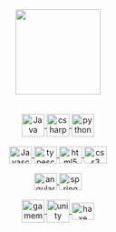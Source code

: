 </div>
<div align="center">
  <a href="https://github.com/LedoVeras">
  <img height="150px" src="https://github-readme-stats.vercel.app/api/top-langs/?username=LedoVeras&layout=compact&langs_count=100&theme=tokyonight"/>
</div>
  <br>
<div style="display: inline_block" align="center"><br>
  <img align="center" title="Java" height="40" width="40" src="https://cdn.jsdelivr.net/gh/devicons/devicon/icons/java/java-original.svg">
  <img align="center" title="csharp" height="40" width="40" src="https://cdn.jsdelivr.net/gh/devicons/devicon/icons/csharp/csharp-original.svg">
  <img align="center" title="python" height="40" width="40" src="https://cdn.jsdelivr.net/gh/devicons/devicon/icons/python/python-original.svg">
</div>

<div style="display: inline_block" align="center"><br>
  <img align="center" title="Javascript" height="30" width="40" src="https://cdn.jsdelivr.net/gh/devicons/devicon/icons/javascript/javascript-original.svg">
  <img align="center" title="typescript" height="30" width="40" src="https://cdn.jsdelivr.net/gh/devicons/devicon/icons/typescript/typescript-original.svg">
  <img align="center" title="html5" height="30" width="40" src="https://cdn.jsdelivr.net/gh/devicons/devicon/icons/html5/html5-original.svg">
  <img align="center" title="css3" height="30" width="40" src="https://cdn.jsdelivr.net/gh/devicons/devicon/icons/css3/css3-original.svg">
</div>

<div style="display: inline_block" align="center"><br>
  <img align="center" title="angular" height="30" width="40" src="https://cdn.jsdelivr.net/gh/devicons/devicon/icons/angularjs/angularjs-original.svg">
  <img align="center" title="spring" height="30" width="40" src="https://cdn.jsdelivr.net/gh/devicons/devicon/icons/spring/spring-original.svg">
</div>

<div style="display: inline_block" align="center"><br>
  <img align="center" title="gamemaker" height="40" width="40" src="https://www.moosoft.com/wp-content/uploads/2022/11/gamemaker-studio-98765.png">
  <img align="center" title="unity" height="40" width="40" src="https://i.redd.it/tu3gt6ysfxq71.png">
  <img align="center" title="haxe" height="30" width="40" src="https://cdn.jsdelivr.net/gh/devicons/devicon/icons/haxe/haxe-original.svg">
</div>



<!--
**LedoVeras/LedoVeras** is a ✨ _special_ ✨ repository because its `README.md` (this file) appears on your GitHub profile.

Here are some ideas to get you started:

- 🔭 I’m currently working on ...
- 🌱 I’m currently learning ...
- 👯 I’m looking to collaborate on ...
- 🤔 I’m looking for help with ...
- 💬 Ask me about ...
- 📫 How to reach me: ...
- 😄 Pronouns: ...
- ⚡ Fun fact: ...
-->
